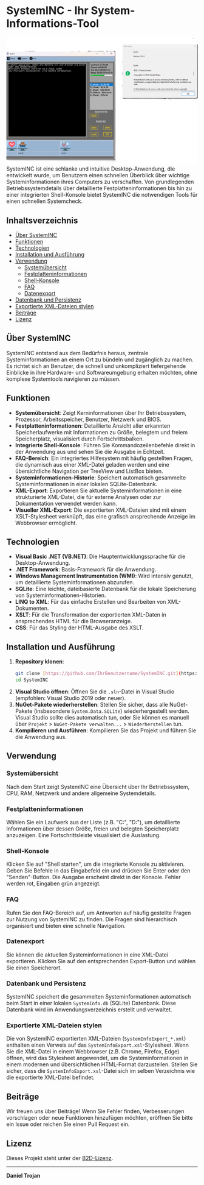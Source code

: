 # SystemINC - Ihr System-Informations-Tool

![SystemINC Screenshot](assets/screenshot.png) SystemINC ist eine schlanke und intuitive Desktop-Anwendung, die entwickelt wurde, um Benutzern einen schnellen Überblick über wichtige Systeminformationen ihres Computers zu verschaffen. Von grundlegenden Betriebssystemdetails über detaillierte Festplatteninformationen bis hin zu einer integrierten Shell-Konsole bietet SystemINC die notwendigen Tools für einen schnellen Systemcheck.

## Inhaltsverzeichnis

* [Über SystemINC](#über-systeminc)
* [Funktionen](#funktionen)
* [Technologien](#technologien)
* [Installation und Ausführung](#installation-und-ausführung)
* [Verwendung](#verwendung)
    * [Systemübersicht](#systemübersicht)
    * [Festplatteninformationen](#festplatteninformationen)
    * [Shell-Konsole](#shell-konsole)
    * [FAQ](#faq)
    * [Datenexport](#datenexport)
* [Datenbank und Persistenz](#datenbank-und-persistenz)
* [Exportierte XML-Dateien stylen](#exportierte-xml-dateien-stylen)
* [Beiträge](#beiträge)
* [Lizenz](#lizenz)

## Über SystemINC

SystemINC entstand aus dem Bedürfnis heraus, zentrale Systeminformationen an einem Ort zu bündeln und zugänglich zu machen. Es richtet sich an Benutzer, die schnell und unkompliziert tiefergehende Einblicke in ihre Hardware- und Softwareumgebung erhalten möchten, ohne komplexe Systemtools navigieren zu müssen.

## Funktionen

* **Systemübersicht**: Zeigt Kerninformationen über Ihr Betriebssystem, Prozessor, Arbeitsspeicher, Benutzer, Netzwerk und BIOS.
* **Festplatteninformationen**: Detaillierte Ansicht aller erkannten Speicherlaufwerke mit Informationen zu Größe, belegtem und freiem Speicherplatz, visualisiert durch Fortschrittsbalken.
* **Integrierte Shell-Konsole**: Führen Sie Kommandozeilenbefehle direkt in der Anwendung aus und sehen Sie die Ausgabe in Echtzeit.
* **FAQ-Bereich**: Ein integriertes Hilfesystem mit häufig gestellten Fragen, die dynamisch aus einer XML-Datei geladen werden und eine übersichtliche Navigation per TreeView und ListBox bieten.
* **Systeminformationen-Historie**: Speichert automatisch gesammelte Systeminformationen in einer lokalen SQLite-Datenbank.
* **XML-Export**: Exportieren Sie aktuelle Systeminformationen in eine strukturierte XML-Datei, die für externe Analysen oder zur Dokumentation verwendet werden kann.
* **Visueller XML-Export**: Die exportierten XML-Dateien sind mit einem XSLT-Stylesheet verknüpft, das eine grafisch ansprechende Anzeige im Webbrowser ermöglicht.

## Technologien

* **Visual Basic .NET (VB.NET)**: Die Hauptentwicklungssprache für die Desktop-Anwendung.
* **.NET Framework**: Basis-Framework für die Anwendung.
* **Windows Management Instrumentation (WMI)**: Wird intensiv genutzt, um detaillierte Systeminformationen abzurufen.
* **SQLite**: Eine leichte, dateibasierte Datenbank für die lokale Speicherung von Systeminformationen-Historien.
* **LINQ to XML**: Für das einfache Erstellen und Bearbeiten von XML-Dokumenten.
* **XSLT**: Für die Transformation der exportierten XML-Daten in ansprechendes HTML für die Browseranzeige.
* **CSS**: Für das Styling der HTML-Ausgabe des XSLT.

## Installation und Ausführung

1.  **Repository klonen**:
    ```bash
    git clone [https://github.com/IhrBenutzername/SystemINC.git](https://github.com/IhrBenutzername/SystemINC.git)
    cd SystemINC
    ```
2.  **Visual Studio öffnen**: Öffnen Sie die `.sln`-Datei in Visual Studio (empfohlen: Visual Studio 2019 oder neuer).
3.  **NuGet-Pakete wiederherstellen**: Stellen Sie sicher, dass alle NuGet-Pakete (insbesondere `System.Data.SQLite`) wiederhergestellt werden. Visual Studio sollte dies automatisch tun, oder Sie können es manuell über `Projekt` > `NuGet-Pakete verwalten...` > `Wiederherstellen` tun.
4.  **Kompilieren und Ausführen**: Kompilieren Sie das Projekt und führen Sie die Anwendung aus.

## Verwendung

### Systemübersicht

Nach dem Start zeigt SystemINC eine Übersicht über Ihr Betriebssystem, CPU, RAM, Netzwerk und andere allgemeine Systemdetails.

### Festplatteninformationen

Wählen Sie ein Laufwerk aus der Liste (z.B. "C:", "D:"), um detaillierte Informationen über dessen Größe, freien und belegten Speicherplatz anzuzeigen. Eine Fortschrittsleiste visualisiert die Auslastung.

### Shell-Konsole

Klicken Sie auf "Shell starten", um die integrierte Konsole zu aktivieren. Geben Sie Befehle in das Eingabefeld ein und drücken Sie Enter oder den "Senden"-Button. Die Ausgabe erscheint direkt in der Konsole. Fehler werden rot, Eingaben grün angezeigt.

### FAQ

Rufen Sie den FAQ-Bereich auf, um Antworten auf häufig gestellte Fragen zur Nutzung von SystemINC zu finden. Die Fragen sind hierarchisch organisiert und bieten eine schnelle Navigation.

### Datenexport

Sie können die aktuellen Systeminformationen in eine XML-Datei exportieren. Klicken Sie auf den entsprechenden Export-Button und wählen Sie einen Speicherort.

### Datenbank und Persistenz

SystemINC speichert die gesammelten Systeminformationen automatisch beim Start in einer lokalen `SystemInfo.db` (SQLite) Datenbank. Diese Datenbank wird im Anwendungsverzeichnis erstellt und verwaltet.

### Exportierte XML-Dateien stylen

Die von SystemINC exportierten XML-Dateien (`SystemInfoExport_*.xml`) enthalten einen Verweis auf das `SystemInfoExport.xsl`-Stylesheet. Wenn Sie die XML-Datei in einem Webbrowser (z.B. Chrome, Firefox, Edge) öffnen, wird das Stylesheet angewendet, um die Systeminformationen in einem modernen und übersichtlichen HTML-Format darzustellen. Stellen Sie sicher, dass die `SystemInfoExport.xsl`-Datei sich im selben Verzeichnis wie die exportierte XML-Datei befindet.

## Beiträge

Wir freuen uns über Beiträge! Wenn Sie Fehler finden, Verbesserungen vorschlagen oder neue Funktionen hinzufügen möchten, eröffnen Sie bitte ein Issue oder reichen Sie einen Pull Request ein.

## Lizenz

Dieses Projekt steht unter der [B2D-Lizenz](LICENSE).

---

**Daniel Trojan**
